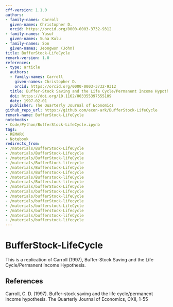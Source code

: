 ```yaml
---
cff-version: 1.1.0
authors:
- family-names: Carroll
  given-names: Christopher D.
  orcid: https://orcid.org/0000-0003-3732-9312
- family-names: Yusuf
  given-names: Suha Kulu
- family-names: Son
  given-names: Jeongwon (John)
title: BufferStock-LifeCycle
remark-version: 1.0
references:
- type: article
  authors:
  - family-names: Carroll
    given-names: Christopher D.
    orcid: https://orcid.org/0000-0003-3732-9312
  title: Buffer-Stock Saving and the Life Cycle/Permanent Income Hypothesis
  doi: https://doi.org/10.1162/003355397555109
  date: 1997-02-01
  publisher: The Quarterly Journal of Economics
github_repo_url: https://github.com/econ-ark/BufferStock-LifeCycle
remark-name: BufferStock-LifeCycle
notebooks:
- Code/Python/BufferStock-LifeCycle.ipynb
tags:
- REMARK
- Notebook
redirects_from:
- /materials/BufferStock-LifeCycle
- /materials/BufferStock-Lifecycle
- /materials/BufferStock-lifeCycle
- /materials/BufferStock-lifecycle
- /materials/Bufferstock-LifeCycle
- /materials/Bufferstock-Lifecycle
- /materials/Bufferstock-lifeCycle
- /materials/Bufferstock-lifecycle
- /materials/bufferStock-LifeCycle
- /materials/bufferStock-Lifecycle
- /materials/bufferStock-lifeCycle
- /materials/bufferStock-lifecycle
- /materials/bufferstock-LifeCycle
- /materials/bufferstock-Lifecycle
- /materials/bufferstock-lifeCycle
- /materials/bufferstock-lifecycle
---
```


# BufferStock-LifeCycle

This is a replication of Carroll (1997), Buffer-Stock Saving and the Life Cycle/Permanent Income Hypothesis.

## References

Carroll, C. D. (1997). Buffer-stock saving and the life cycle/permanent income hypothesis. The Quarterly Journal of Economics, CXII, 1-55
